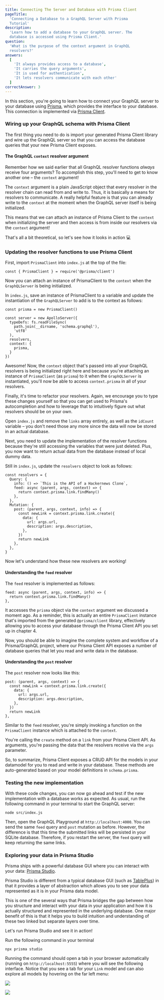 ```yaml
---
title: Connecting The Server and Database with Prisma Client
pageTitle:
  'Connecting a Database to a GraphQL Server with Prisma
  Tutorial'
description:
  'Learn how to add a database to your GraphQL server. The
  database is accessed using Prisma Client.'
question:
  'What is the purpose of the context argument in GraphQL
  resolvers?'
answers:
  [
    'It always provides access to a database',
    'It carries the query arguments',
    'It is used for authentication',
    'It lets resolvers communicate with each other'
  ]
correctAnswer: 3
---
```


In this section, you're going to learn how to connect your
GraphQL server to your database using
[Prisma](https://www.prisma.io), which provides the
interface to your database. This connection is implemented
via
[Prisma Client](https://www.prisma.io/docs/reference/tools-and-interfaces/prisma-client).

### Wiring up your GraphQL schema with Prisma Client

The first thing you need to do is import your generated
Prisma Client library and wire up the GraphQL server so that
you can access the database queries that your new Prisma
Client exposes.

#### The GraphQL `context` resolver argument

Remember how we said earlier that all GraphQL resolver
functions _always_ receive four arguments? To accomplish
this step, you'll need to get to know another one – the
`context` argument!

The `context` argument is a plain JavaScript object that
every resolver in the resolver chain can read from and write
to. Thus, it is basically a means for resolvers to
communicate. A really helpful feature is that you can
already write to the `context` at the moment when the
GraphQL server itself is being initialized.

This means that we can attach an instance of Prisma Client
to the `context` when initializing the server and then
access is from inside our resolvers via the `context`
argument!

That's all a bit theoretical, so let's see how it looks in
action 💻

### Updating the resolver functions to use Prisma Client

<Instruction>

First, import `PrismaClient` into `index.js` at the top of
the file:

```js(path=".../hackernews-node/src/index.js")
const { PrismaClient } = require('@prisma/client')
```

</Instruction>

Now you can attach an instance of PrismaClient to the
`context` when the `GraphQLServer` is being initialized.

<Instruction>

In `index.js`, save an instance of PrismaClient to a
variable and update the instantiation of the `GraphQLServer`
to add is to the context as follows:

```js{1,9-11}(path=".../hackernews-node/src/index.js")
const prisma = new PrismaClient()

const server = new ApolloServer({
  typeDefs: fs.readFileSync(
    path.join(__dirname, 'schema.graphql'),
    'utf8'
  ),
  resolvers,
  context: {
    prisma,
  }
})
```

</Instruction>

Awesome! Now, the `context` object that's passed into all
your GraphQL resolvers is being initialized right here and
because you're attaching an instance of `PrismaClient` (as
`prisma`) to it when the `GraphQLServer` is instantiated,
you'll now be able to access `context.prisma` in all of your
resolvers.

Finally, it's time to refactor your resolvers. Again, we
encourage you to type these changes yourself so that you can
get used to Prisma's autocompletion and how to leverage that
to intuitively figure out what resolvers should be on your
own.

<Instruction>

Open `index.js` and remove the `links` array entirely, as
well as the `idCount` variable – you don't need those any
more since the data will now be stored in an actual
database.

</Instruction>

Next, you need to update the implementation of the resolver
functions because they're still accessing the variables that
were just deleted. Plus, you now want to return actual data
from the database instead of local dummy data.

<Instruction>

Still in `index.js`, update the `resolvers` object to look
as follows:

```js{4-6,8-17}(path=".../hackernews-node/src/index.js")
const resolvers = {
  Query: {
    info: () => `This is the API of a Hackernews Clone`,
    feed: async (parent, args, context) => {
      return context.prisma.link.findMany()
    },
  },
  Mutation: {
    post: (parent, args, context, info) => {
      const newLink = context.prisma.link.create({
        data: {
          url: args.url,
          description: args.description,
        },
      })
      return newLink
    },
  },
}
```

</Instruction>

Now let's understand how these new resolvers are working!

#### Understanding the `feed` resolver

The `feed` resolver is implemented as follows:

```js(path=".../hackernews-node/src/index.js"&nocopy)
feed: async (parent, args, context, info) => {
  return context.prisma.link.findMany()
},
```

It accesses the `prisma` object via the `context` argument
we discussed a moment ago. As a reminder, this is actually
an entire `PrismaClient` instance that's imported from the
generated `@prisma/client` library, effectively allowing you
to access your database through the Prisma Client API you
set up in chapter 4.

Now, you should be able to imagine the complete system and
workflow of a Prisma/GraphQL project, where our Prisma
Client API exposes a number of database queries that let you
read and write data in the database.

#### Understanding the `post` resolver

The `post` resolver now looks like this:

```js(path=".../hackernews-node/src/index.js"&nocopy)
post: (parent, args, context) => {
  const newLink = context.prisma.link.create({
    data: {
      url: args.url,
      description: args.description,
    },
  })
  return newLink
},
```

Similar to the `feed` resolver, you're simply invoking a
function on the `PrismaClient` instance which is attached to
the `context`.

You're calling the `create` method on a `link` from your
Prisma Client API. As arguments, you're passing the data
that the resolvers receive via the `args` parameter.

So, to summarize, Prisma Client exposes a CRUD API for the
models in your datamodel for you to read and write in your
database. These methods are auto-generated based on your
model definitions in `schema.prisma`.

### Testing the new implementation

With these code changes, you can now go ahead and test if
the new implementation with a database works as expected. As
usual, run the following command in your terminal to start
the GraphQL server:

```bash(path=".../hackernews-node")
node src/index.js
```

Then, open the GraphQL Playground at
`http://localhost:4000`. You can send the same `feed` query
and `post` mutation as before. However, the difference is
that this time the submitted links will be persisted in your
SQLite database. Therefore, if you restart the server, the
`feed` query will keep returning the same links.

### Exploring your data in Prisma Studio

Prisma ships with a powerful database GUI where you can
interact with your data:
[Prisma Studio](https://github.com/prisma/studio).

Prisma Studio is different from a typical database GUI (such
as [TablePlus](https://tableplus.com/)) in that it provides
a layer of abstraction which allows you to see your data
represented as it is in your Prisma data model.

This is one of the several ways that Prisma bridges the gap
between how you structure and interact with your data in
your application and how it is actually structured and
represented in the underlying database. One major benefit of
this is that it helps you to build intuition and
understanding of these two linked but separate layers over
time.

Let's run Prisma Studio and see it in action!

<Instruction>

Run the following command in your terminal

```js(path=".../hackernews-node")
npx prisma studio
```

</Instruction>

Running the command should open a tab in your browser
automatically (running on `http://localhost:5555`) where you
will see the following interface. Notice that you see a tab
for your `Link` model and can also explore all models by
hovering on the far left menu:

![](https://i.imgur.com/SRIzETY.png)

![](https://i.imgur.com/JSHElJ2.png)
